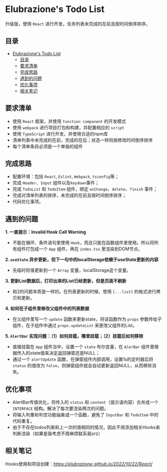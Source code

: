 # Elubrazione's Todo List
升级版，使用 `React` 进行开发，任务列表未完成的在前且按时间倒序排序。
## 目录
- [Elubrazione's Todo List](#elubraziones-todo-list)
  - [目录](#目录)
  - [要求清单](#要求清单)
  - [完成思路](#完成思路)
  - [遇到的问题](#遇到的问题)
  - [优化事项](#优化事项)
  - [相关笔记](#相关笔记)

## 要求清单
- 使用 `React` 框架，并使用 `function component` 的开发模式
- 使用 `webpack` 进行项目打包和构建，并配置相应的 `script`
- 使用 `TypeScript` 进行开发，并使用合适的npm库
- 清单列表中未完成的在前，完成的在后；状态一样则按修改时间倒序排序
- 每个清单条目必须是一个单独的组件

## 完成思路
- 配置环境：包括 `React`, `Eslint`, `Webpack`, `tsconfig`等；
- 完成 `Header`、`Input` 组件以及`keydown`事件；
- 完成 `TodoList` 和 `TodoItem` 组件，绑定 `onChange`、`delete`、`finish` 事件；
- 完成对清单列表的排序，未完成的在前且按时间倒序排序；
- 代码优化事项。

## 遇到的问题
**1. 一直提示：Invalid Hook Call Warning**
  - 不能在循环、条件语句里使用 `Hook`，而且只能在函数组件里使用。所以将所有组件打包成一个 `App` 组件，再在 `index.tsx` 里渲染到DOM节点。

**2. `useState` 异步更新，但下一句中的localStorage依赖于useState更新的内容**
  - 先临时将值更新到一个 `Array` 变量，localStorage这个变量。

**3. 更新List数据后，打印出来的List已经更新，但是页面不刷新**
  - 和2的问题本质是一样的。在列表更新的时候，使用 `[...list]` 的格式进行拷贝和更新。

**4. 如何在子组件里修改父组件中的列表数据**
  - 在父组件里写一个 `update` 函数来更新state，将该函数作为 `props` 参数传给子组件，在子组件中通过 `props.updateList` 来更改父组件的List。

**5. `AlertBar` 实现问题：（1）如何挂载，哪里挂载；（2）挂载后如何移除**
  - 直接挂载在 `App` 组件当中，设置一个 `state` 布尔变量，在 `AlerBar` 组件里根据传入的state值来决定返回弹窗还是NULL；
  - 通过一个 `alertUpdate` 函数，在弹窗组件内部调用，设置1s的定时器后将 `status` 的值改为 `false`，则弹窗组件就会自动更新返回NULL，从而移除消失。

## 优化事项
- AlertBar传值优化，将传入的 `status` 和 `content`（提示语内容）合并成一个`INTERFACE` 结构。解决了每次要渲染两次的问题。
- 将输入判重和判空功能抽象成一个函数，避免了 `InputBar` 和 `TodoItem` 中的代码重复。
- 由于不存在todos列表和上一次的值相同的情况，因此不用添加相关Hooks来判断渲染（如果是我考虑不周麻烦联系我orz）

## 相关笔记
Hooks使用和项目创建：*https://elubrazione.github.io/2022/10/22/React/*